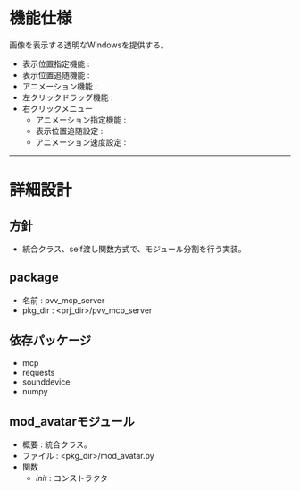 
# 機能仕様
画像を表示する透明なWindowsを提供する。
- 表示位置指定機能 : 
- 表示位置追随機能 : 
- アニメーション機能 : 
- 左クリックドラッグ機能 : 
- 右クリックメニュー
  - アニメーション指定機能 : 
  - 表示位置追随設定 : 
  - アニメーション速度設定 : 

---

# 詳細設計
## 方針
- 統合クラス、self渡し関数方式で、モジュール分割を行う実装。

## package
- 名前 : pvv_mcp_server
- pkg_dir : <prj_dir>/pvv_mcp_server

## 依存パッケージ
- mcp
- requests
- sounddevice
- numpy

## mod_avatarモジュール
- 概要 : 統合クラス。
- ファイル : <pkg_dir>/mod_avatar.py 
- 関数
  - _init_ : コンストラクタ


